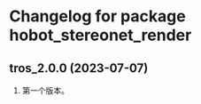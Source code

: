 # Changelog for package hobot_stereonet_render

tros_2.0.0 (2023-07-07)
------------------
1. 第一个版本。
